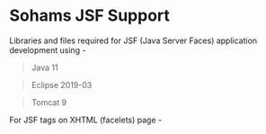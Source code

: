 # Sohams JSF Support

Libraries and files required for JSF (Java Server Faces) application development using - 

> Java 11

> Eclipse 2019-03

> Tomcat 9

For JSF tags on XHTML (facelets) page -

<html xmlns="http://www.w3.org/1999/xhtml" 
xmlns:h="http://xmlns.jcp.org/jsf/html" 
xmlns:f="http://xmlns.jcp.org/jsf/core">
